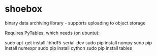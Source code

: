 shoebox
=======

binary data archiving library - supports uploading to object storage

Requires PyTables, which needs (on ubuntu):

sudo apt-get install libhdf5-serial-dev
sudo pip install numpy
sudo pip install numexpr
sudo pip install cython 
sudo pip install tables


